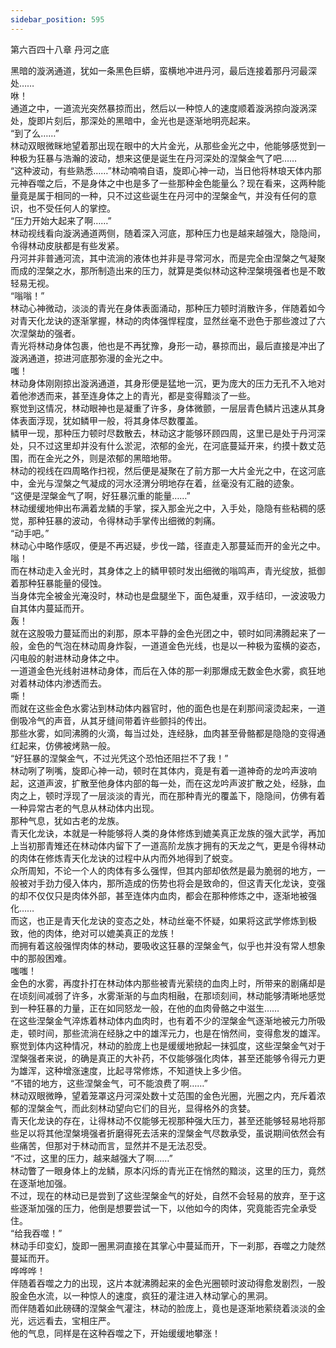 ```yaml
---
sidebar_position: 595
---
```

 第六百四十八章 丹河之底


黑暗的漩涡通道，犹如一条黑色巨蟒，蛮横地冲进丹河，最后连接着那丹河最深处……  
咻！  
通道之中，一道流光突然暴掠而出，然后以一种惊人的速度顺着漩涡掠向漩涡深处，旋即片刻后，那深处的黑暗中，金光也是逐渐地明亮起来。  
“到了么……”  
林动双眼微眯地望着那出现在眼中的大片金光，从那些金光之中，他能够感觉到一种极为狂暴与浩瀚的波动，想来这便是诞生在丹河深处的涅槃金气了吧……  
“这种波动，有些熟悉……”林动喃喃自语，旋即心神一动，当日他将林琅天体内那元神吞噬之后，不是身体之中也是多了一些那种金色能量么？现在看来，这两种能量竟是属于相同的一种，只不过这些诞生在丹河中的涅槃金气，并没有任何的意识，也不受任何人的掌控。  
“压力开始大起来了啊……”  
林动视线看向漩涡通道两侧，随着深入河底，那种压力也是越来越强大，隐隐间，令得林动皮肤都是有些发紧。  
丹河并非普通河流，其中流淌的液体也并非是寻常河水，而是完全由涅槃之气凝聚而成的涅槃之水，那所制造出来的压力，就算是类似林动这种涅槃境强者也是不敢轻易无视。  
“嗡嗡！”  
林动心神微动，淡淡的青光在身体表面涌动，那种压力顿时消散许多，伴随着如今对青天化龙诀的逐渐掌握，林动的肉体强悍程度，显然丝毫不逊色于那些渡过了六次涅槃劫的强者。  
青光将林动身体包裹，他也是不再犹豫，身形一动，暴掠而出，最后直接是冲出了漩涡通道，掠进河底那弥漫的金光之中。  
嗤！  
林动身体刚刚掠出漩涡通道，其身形便是猛地一沉，更为庞大的压力无孔不入地对着他渗透而来，甚至连身体之上的青光，都是变得黯淡了一些。  
察觉到这情况，林动眼神也是凝重了许多，身体微颤，一层层青色鳞片迅速从其身体表面浮现，犹如鳞甲一般，将其身体尽数覆盖。  
鳞甲一现，那种压力顿时尽数散去，林动这才能够环顾四周，这里已是处于丹河深处，只不过这里却并没有什么淤泥，浓郁的金光，在河底蔓延开来，约摸十数丈范围，而在金光之外，则是浓郁的黑暗地带。  
林动的视线在四周略作扫视，然后便是凝聚在了前方那一大片金光之中，在这河底中，金光与涅槃之气凝成的河水泾渭分明地存在着，丝毫没有汇融的迹象。  
“这便是涅槃金气了啊，好狂暴沉重的能量……”  
林动缓缓地伸出布满着龙鳞的手掌，探入那金光之中，入手处，隐隐有些粘稠的感觉，那种狂暴的波动，令得林动手掌传出细微的刺痛。  
“动手吧。”  
林动心中略作感叹，便是不再迟疑，步伐一踏，径直走入那蔓延而开的金光之中。  
嗡！  
而在林动走入金光时，其身体之上的鳞甲顿时发出细微的嗡鸣声，青光绽放，抵御着那种狂暴能量的侵蚀。  
当身体完全被金光淹没时，林动也是盘腿坐下，面色凝重，双手结印，一波波吸力自其体内蔓延而开。  
轰！  
就在这股吸力蔓延而出的刹那，原本平静的金色光团之中，顿时如同沸腾起来了一般，金色的气泡在林动周身炸裂，一道道金色光线，也是以一种极为蛮横的姿态，闪电般的射进林动身体之中。  
一道道金色光线射进林动身体，而后在入体的那一刹那爆成无数金色水雾，疯狂地对着林动体内渗透而去。  
嘶！  
而就在这些金色水雾沾到林动体内器官时，他的面色也是在刹那间滚烫起来，一道倒吸冷气的声音，从其牙缝间带着许些颤抖的传出。  
那些水雾，如同沸腾的火滴，每当过处，连经脉，血肉甚至骨骼都是隐隐的变得通红起来，仿佛被烤熟一般。  
“好狂暴的涅槃金气，不过光凭这个恐怕还阻拦不了我！”  
林动咧了咧嘴，旋即心神一动，顿时在其体内，竟是有着一道神奇的龙吟声波响起，这道声波，扩散至他身体内部的每一处，而在这龙吟声波扩散之处，经脉，血肉之上，顿时浮现了一层淡淡的青光，而在那种青光的覆盖下，隐隐间，仿佛有着一种异常古老的气息从林动体内出现。  
那种气息，犹如古老的龙族。  
青天化龙诀，本就是一种能够将人类的身体修炼到媲美真正龙族的强大武学，再加上当初那青雉还在林动体内留下了一道高阶龙族才拥有的天龙之气，更是令得林动的肉体在修炼青天化龙诀的过程中从内而外地得到了蜕变。  
众所周知，不论一个人的肉体有多么强悍，但其内部却依然是最为脆弱的地方，一般被对手劲力侵入体内，那所造成的伤势也将会是致命的，但这青天化龙诀，变强的却不仅仅只是肉体外部，甚至连体内血肉，都会在那种修炼之中，逐渐地被强化……  
而这，也正是青天化龙诀的变态之处，林动丝毫不怀疑，如果将这武学修炼到极致，他的肉体，绝对可以媲美真正的龙族！  
而拥有着这般强悍肉体的林动，要吸收这狂暴的涅槃金气，似乎也并没有常人想象中的那般困难。  
嗤嗤！  
金色的水雾，再度扑打在林动体内那些被青光萦绕的血肉上时，所带来的剧痛却是在顷刻间减弱了许多，水雾渐渐的与血肉相融，在那顷刻间，林动能够清晰地感觉到一种狂暴的力量，正在如同怒龙一般，在他的血肉骨骼之中滋生……  
在这些涅槃金气淬炼着林动体内血肉时，也有着不少的涅槃金气逐渐地被元力所吸走，顿时间，那些流淌在经脉之中的雄浑元力，也是在悄然间，变得愈发的雄浑。  
察觉到体内这种情况，林动的脸庞上也是缓缓地掀起一抹弧度，这些涅槃金气对于涅槃强者来说，的确是真正的大补药，不仅能够强化肉体，甚至还能够令得元力更为雄浑，这种增涨速度，比起寻常修炼，不知道快上多少倍。  
“不错的地方，这些涅槃金气，可不能浪费了啊……”  
林动双眼微睁，望着笼罩这丹河深处数十丈范围的金色光圈，光圈之内，充斥着浓郁的涅槃金气，而此刻林动望向它们的目光，显得格外的贪婪。  
青天化龙诀的存在，让得林动不仅能够无视那种强大压力，甚至还能够轻易地将那些足以将其他涅槃境强者折磨得死去活来的涅槃金气尽数承受，虽说期间依然会有些痛苦，但那对于林动而言，显然并不是无法忍受。  
“不过，这里的压力，越来越强大了啊……”  
林动瞥了一眼身体上的龙鳞，原本闪烁的青光正在悄然的黯淡，这里的压力，竟然在逐渐地加强。  
不过，现在的林动已是尝到了这些涅槃金气的好处，自然不会轻易的放弃，至于这些逐渐加强的压力，他倒是想要尝试一下，以他如今的肉体，究竟能否完全承受住。  
“给我吞噬！”  
林动手印变幻，旋即一圈黑洞直接在其掌心中蔓延而开，下一刹那，吞噬之力陡然蔓延而开。  
哗哗哗！  
伴随着吞噬之力的出现，这片本就沸腾起来的金色光圈顿时波动得愈发剧烈，一股股金色水流，以一种惊人的速度，疯狂的灌注进入林动掌心的黑洞。  
而伴随着如此磅礴的涅槃金气灌注，林动的脸庞上，竟也是逐渐地萦绕着淡淡的金光，远远看去，宝相庄严。  
他的气息，同样是在这种吞噬之下，开始缓缓地攀涨！  
  
  
